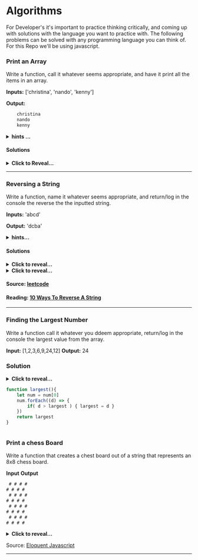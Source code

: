 # Algorithms

For Developer's it's important to practice thinking critically, and coming up with solutions with the language you want to practice with. The following problems can be solved with any programming language you can think of. For this Repo we'll be using javascript. 

### Print an Array 
 Write a function, call it whatever seems appropriate, and have it print all the items in an array. 

**Inputs:** ['christina', 'nando', 'kenny']

**Output:**
```javascript
    christina
    nando
    kenny
```
<details>
 <summary><strong>hints ...</strong></summary>

* pseudocode!
* I need a function that iterates through my array one by one
* while iterating through the array it will be put into a string 
* it needs to be returned/logged into the console
</details>

#### Solutions 

<details>
    <summary><strong>Click to Reveal...</strong></summary>

```javascript
function printArr(param){
    var string = "";
    for(let i = 0; i < param.length; i++){
        console.log(string += `${param[i]} \n`);
    }
}
```
</details>

____

### Reversing a String
Write a function, name it whatever seems appropriate, and return/log in the console the reverse the the inputted string. 

**Inputs:** 'abcd'

**Output:** 'dcba'

<details>
    <summary><strong>hints...</strong></summary>

* pseudocode!
* so you know there's a new string being outputted. 
* you'll need a loop that will start at the end of the old string
* the loop should then iterate backwards simulatiously concatenating the letters into the new string 
</details>

#### Solutions

<details>
    <summary><strong>Click to reveal...</strong></summary>

```javascript
var reversedString = "";
function reverse(param){
    for(let i = (param.length - 1); i>=0; i--){
        reversedString += param[i]; 
        console.log(reversedString)
    }
}
```
</details>
 
<details>
    <summary><strong>Click to reveal...</strong></summary>

```javascript
function reverse(param) {
    const reverse = [];
    for (let i = (param.length - 1); i >= 0; i -= 1) {
        reverse.push(param[i]);
    }
    console.log(reverse.join(''))
}
```
</details>

#### Source: [leetcode](https://leetcode.com/problems/reverse-string/)
#### Reading: [10 Ways To Reverse A String](http://eddmann.com/posts/ten-ways-to-reverse-a-string-in-javascript/)
____

### Finding the Largest Number 
Write a function call it whatever you ddeem appropriate, return/log in the console the largest value from the array. 

**Input:** [1,2,3,6,9,24,12]
**Output:** 24

### Solution

<details>
    <summary><strong>Click to reveal...</strong><summary>

```javascript
function largest(){
    let num = num[0]
    num.forEach((d) => {
        if( d > largest ) { largest = d }
    })
    return largest
}
```
</details>

### Print a chess Board 

Write a function that creates a chest board out of a string that represents an 8x8 chess board. 

**Input** 
**Output**
```javascript
 # # # #
# # # # 
 # # # #
# # # # 
 # # # #
# # # # 
 # # # #
# # # # 
```

<details>
<summary><strong>Click to reveal...</strong></summary>

```javascript
function chessBoard(){
    let size = 8;
    let board = "";

    for (let y = 0; y < size; y++) {
        for (let x = 0; x < size; x++) {
            if ((x + y) % 2 == 0) {
                board += " ";
            } else {
                board += "#";
            }
        }
    board += "\n";
    }
    console.log(board);
}
```
</details>

<span>Source:</span> [Eloquent Javascript](http://eloquentjavascript.net/code/#2.3)

____